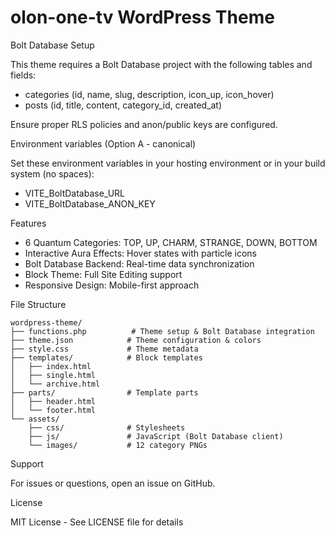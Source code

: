 
# olon-one-tv WordPress Theme

Bolt Database Setup

This theme requires a Bolt Database project with the following tables and fields:

- categories (id, name, slug, description, icon_up, icon_hover)
- posts (id, title, content, category_id, created_at)

Ensure proper RLS policies and anon/public keys are configured.

Environment variables (Option A - canonical)

Set these environment variables in your hosting environment or in your build system (no spaces):

- VITE_BoltDatabase_URL
- VITE_BoltDatabase_ANON_KEY


Features

- 6 Quantum Categories: TOP, UP, CHARM, STRANGE, DOWN, BOTTOM
- Interactive Aura Effects: Hover states with particle icons
- Bolt Database Backend: Real-time data synchronization
- Block Theme: Full Site Editing support
- Responsive Design: Mobile-first approach

File Structure

```
wordpress-theme/
├── functions.php          # Theme setup & Bolt Database integration
├── theme.json            # Theme configuration & colors
├── style.css             # Theme metadata
├── templates/            # Block templates
│   ├── index.html
│   ├── single.html
│   └── archive.html
├── parts/                # Template parts
│   ├── header.html
│   └── footer.html
└── assets/
	├── css/              # Stylesheets
	├── js/               # JavaScript (Bolt Database client)
	└── images/           # 12 category PNGs
```

Support

For issues or questions, open an issue on GitHub.

License

MIT License - See LICENSE file for details
